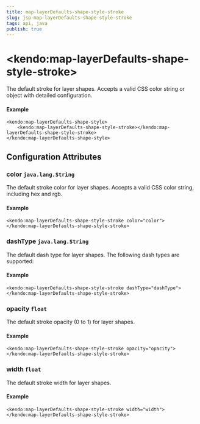 ```yaml
---
title: map-layerDefaults-shape-style-stroke
slug: jsp-map-layerDefaults-shape-style-stroke
tags: api, java
publish: true
---
```


# \<kendo:map-layerDefaults-shape-style-stroke\>

The default stroke for layer shapes.
Accepts a valid CSS color string or object with detailed configuration.

#### Example
    <kendo:map-layerDefaults-shape-style>
        <kendo:map-layerDefaults-shape-style-stroke></kendo:map-layerDefaults-shape-style-stroke>
    </kendo:map-layerDefaults-shape-style>

## Configuration Attributes

### color `java.lang.String`

The default stroke color for layer shapes.
Accepts a valid CSS color string, including hex and rgb.

#### Example
    <kendo:map-layerDefaults-shape-style-stroke color="color">
    </kendo:map-layerDefaults-shape-style-stroke>

### dashType `java.lang.String`

The default dash type for layer shapes.
The following dash types are supported:

#### Example
    <kendo:map-layerDefaults-shape-style-stroke dashType="dashType">
    </kendo:map-layerDefaults-shape-style-stroke>

### opacity `float`

The default stroke opacity (0 to 1) for layer shapes.

#### Example
    <kendo:map-layerDefaults-shape-style-stroke opacity="opacity">
    </kendo:map-layerDefaults-shape-style-stroke>

### width `float`

The default stroke width for layer shapes.

#### Example
    <kendo:map-layerDefaults-shape-style-stroke width="width">
    </kendo:map-layerDefaults-shape-style-stroke>

 
